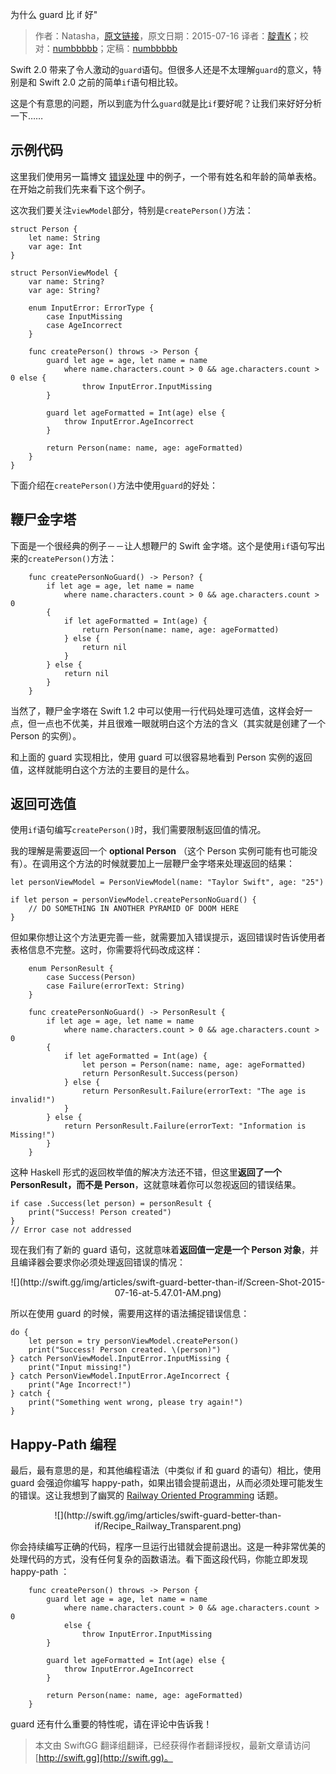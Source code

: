为什么 guard 比 if 好"

> 作者：Natasha，[原文链接](http://natashatherobot.com/swift-guard-better-than-if/)，原文日期：2015-07-16
> 译者：[靛青K](http://blog.dianqk.org/)；校对：[numbbbbb](http://numbbbbb.com/)；定稿：[numbbbbb](http://numbbbbb.com/)
  









Swift 2.0 带来了令人激动的`guard`语句。但很多人还是不太理解`guard`的意义，特别是和 Swift 2.0 之前的简单`if`语句相比较。    

这是个有意思的问题，所以到底为什么`guard`就是比`if`要好呢？让我们来好好分析一下……    


## 示例代码   

这里我们使用另一篇博文 [错误处理](http://natashatherobot.com/swift-2-error-handling/) 中的例子，一个带有姓名和年龄的简单表格。在开始之前我们先来看下这个例子。    

这次我们要关注`viewModel`部分，特别是`createPerson()`方法：    

    
    struct Person {
        let name: String
        var age: Int
    }
    
    struct PersonViewModel {
        var name: String?
        var age: String?
        
        enum InputError: ErrorType {
            case InputMissing
            case AgeIncorrect
        }
        
        func createPerson() throws -> Person {
            guard let age = age, let name = name
                where name.characters.count > 0 && age.characters.count > 0 else {
                    throw InputError.InputMissing
            }
            
            guard let ageFormatted = Int(age) else {
                throw InputError.AgeIncorrect
            }
            
            return Person(name: name, age: ageFormatted)
        }
    }     

下面介绍在`createPerson()`方法中使用`guard`的好处：    

## 鞭尸金字塔    

下面是一个很经典的例子－－让人想鞭尸的 Swift 金字塔。这个是使用`if`语句写出来的`createPerson()`方法：    

    
        func createPersonNoGuard() -> Person? {
            if let age = age, let name = name
                where name.characters.count > 0 && age.characters.count > 0
            {
                if let ageFormatted = Int(age) {
                    return Person(name: name, age: ageFormatted)
                } else {
                    return nil
                }
            } else {
                return nil
            }
        }     

当然了，鞭尸金字塔在 Swift 1.2 中可以使用一行代码处理可选值，这样会好一点，但一点也不优美，并且很难一眼就明白这个方法的含义（其实就是创建了一个 Person 的实例）。    

和上面的 guard 实现相比，使用 guard 可以很容易地看到 Person 实例的返回值，这样就能明白这个方法的主要目的是什么。

## 返回可选值    

使用`if`语句编写`createPerson()`时，我们需要限制返回值的情况。    

我的理解是需要返回一个 **optional Person** （这个 Person 实例可能有也可能没有）。在调用这个方法的时候就要加上一层鞭尸金字塔来处理返回的结果：    

    
    let personViewModel = PersonViewModel(name: "Taylor Swift", age: "25")
    
    if let person = personViewModel.createPersonNoGuard() {
        // DO SOMETHING IN ANOTHER PYRAMID OF DOOM HERE
    }     

但如果你想让这个方法更完善一些，就需要加入错误提示，返回错误时告诉使用者表格信息不完整。这时，你需要将代码改成这样：    

    
        enum PersonResult {
            case Success(Person)
            case Failure(errorText: String)
        }
        
        func createPersonNoGuard() -> PersonResult {
            if let age = age, let name = name
                where name.characters.count > 0 && age.characters.count > 0
            {
                if let ageFormatted = Int(age) {
                    let person = Person(name: name, age: ageFormatted)
                    return PersonResult.Success(person)
                } else {
                    return PersonResult.Failure(errorText: "The age is invalid!")
                }
            } else {
                return PersonResult.Failure(errorText: "Information is Missing!")
            }
        }    

这种 Haskell 形式的返回枚举值的解决方法还不错，但这里**返回了一个 PersonResult，而不是 Person**，这就意味着你可以忽视返回的错误结果。    

    
    if case .Success(let person) = personResult {
        print("Success! Person created")
    }
    // Error case not addressed     

现在我们有了新的 guard 语句，这就意味着**返回值一定是一个 Person 对象**，并且编译器会要求你必须处理返回错误的情况：     

<center>
![](http://swift.gg/img/articles/swift-guard-better-than-if/Screen-Shot-2015-07-16-at-5.47.01-AM.png)
</center>     

所以在使用 guard 的时候，需要用这样的语法捕捉错误信息：     

    
    do {
        let person = try personViewModel.createPerson()
        print("Success! Person created. \(person)")
    } catch PersonViewModel.InputError.InputMissing {
        print("Input missing!")
    } catch PersonViewModel.InputError.AgeIncorrect {
        print("Age Incorrect!")
    } catch {
        print("Something went wrong, please try again!")
    }    

## Happy-Path 编程    

最后，最有意思的是，和其他编程语法（中类似 if 和 guard 的语句）相比，使用 guard 会强迫你编写 happy-path，如果出错会提前退出，从而必须处理可能发生的错误。这让我想到了幽冥的 [Railway Oriented Programming](http://fsharpforfunandprofit.com/rop/) 话题。     

<center>
![](http://swift.gg/img/articles/swift-guard-better-than-if/Recipe_Railway_Transparent.png)
</center>    

你会持续编写正确的代码，程序一旦运行出错就会提前退出。这是一种非常优美的处理代码的方式，没有任何复杂的函数语法。看下面这段代码，你能立即发现 happy-path ：     

    
        func createPerson() throws -> Person {
            guard let age = age, let name = name
                where name.characters.count > 0 && age.characters.count > 0
                else {
                    throw InputError.InputMissing
            }
            
            guard let ageFormatted = Int(age) else {
                throw InputError.AgeIncorrect
            }
            
            return Person(name: name, age: ageFormatted)
        }     

guard 还有什么重要的特性呢，请在评论中告诉我！

> 本文由 SwiftGG 翻译组翻译，已经获得作者翻译授权，最新文章请访问 [http://swift.gg](http://swift.gg)。